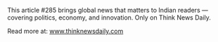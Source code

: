 This article #285 brings global news that matters to Indian readers — covering politics, economy, and innovation. Only on Think News Daily.

Read more at: www.thinknewsdaily.com